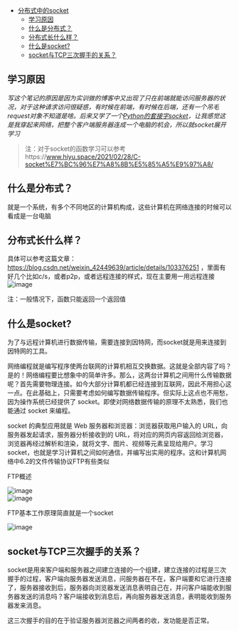 
- [分布式中的socket](#-----socket)
  * [学习原因](#----)
  * [什么是分布式？](#-------)
  * [分布式长什么样？](#--------)
  * [什么是socket?](#---socket-)
  * [socket与TCP三次握手的关系？](#socket-tcp--------)



## 学习原因
*写这个笔记的原因是因为实训做的博客中又出现了只在前端就能访问服务器的状况，对于这种请求访问很疑惑，有时候在前端，有时候在后端，还有一个吊毛request对象不知道是啥。后来又学了一个[Python的套接字socket](https://cloud.tencent.com/developer/article/1078620)，让我感觉这是我穿起来网络，把整个客户端服务器连成一个电脑的机会，所以就socket展开学习*  

> 注：对于socket的函数学习可以参考https://www.hiyu.space/2021/02/28/C-socket%E7%BC%96%E7%A8%8B%E5%85%A5%E9%97%A8/

## 什么是分布式？

就是一个系统，有多个不同地区的计算机构成，这些计算机在网络连接的时候可以看成是一台电脑

## 分布式长什么样？

具体可以参考这篇文章：https://blog.csdn.net/weixin_42449639/article/details/103376251 ，里面有好几个比如c/s，或者p2p，或者远程连接的样式，现在主要用一用远程连接  
![image](https://user-images.githubusercontent.com/74129445/148672218-c1662349-a649-4c15-8e1b-89e8dcfd2217.png)  

注：一般情况下，函数只能返回一个返回值

## 什么是socket?
为了与远程计算机进行数据传输，需要连接到因特网，而socket就是用来连接到因特网的工具。  


网络编程就是编写程序使两台联网的计算机相互交换数据。这就是全部内容了吗？是的！网络编程要比想象中的简单许多。那么，这两台计算机之间用什么传输数据呢？首先需要物理连接。如今大部分计算机都已经连接到互联网，因此不用担心这一点。在此基础上，只需要考虑如何编写数据传输程序。但实际上这点也不用愁，因为操作系统已经提供了 socket。即使对网络数据传输的原理不太熟悉，我们也能通过 socket 来编程。  


socket 的典型应用就是 Web 服务器和浏览器：浏览器获取用户输入的 URL，向服务器发起请求，服务器分析接收到的 URL，将对应的网页内容返回给浏览器，浏览器再经过解析和渲染，就将文字、图片、视频等元素呈现给用户。学习 socket，也就是学习计算机之间如何通信，并编写出实用的程序。这和计算机网络中6.2的文件传输协议FTP有些类似  

FTP概述

![image](https://user-images.githubusercontent.com/74129445/148685033-33f3bbbc-5446-49e2-b019-d5df84852cb8.png)  
![image](https://user-images.githubusercontent.com/74129445/148685049-46eac3c4-e5fd-4abf-9810-cfe9f2f668a6.png)  

FTP基本工作原理简直就是一个socket  

![image](https://user-images.githubusercontent.com/74129445/148685116-5db456cc-cafd-4372-86ba-b82d7be015a2.png)  




## socket与TCP三次握手的关系？

socket是用来客户端和服务器之间建立连接的一个组建，建立连接的过程是三次握手的过程，客户端向服务器发送消息，问服务器在不在，客户端要和它进行连接了，服务器接收到后，服务器向浏览器发送消息表明自己在，并问客户端能收到服务器发送的消息吗？客户端接收到消息后，再向服务器发送消息，表明能收到服务器发来消息。  

这三次握手的目的在于验证服务器浏览器之间两者的收，发功能是否正常。

